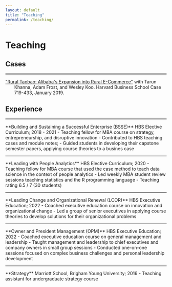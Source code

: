 ```yaml
---
layout: default
title: "Teaching"
permalink: /teaching/
---
```


# Teaching
## Cases
<hr style="border:1px solid gray"> 
<p style = "text-indent: -2em; padding-left: 2em;">
<a href="https://store.hbr.org/product/rural-taobao-alibaba-s-expansion-into-rural-e-commerce/719433?sku=719433-PDF-ENG" target="_blank">"Rural Taobao: Alibaba's Expansion into Rural E-Commerce"</a> with Tarun Khanna, Adam Frost, and Wesley Koo. Harvard Business School Case 719-433, January 2019.
</p>

## Experience
<hr style="border:1px solid gray">  
**Building and Sustaining a Successful Enterprise (BSSE)**  
HBS Elective Curriculum; 2018 - 2021
  - Teaching fellow for MBA course on strategy, entrepreneurship, and disruptive innovation
  - Contributed to HBS teaching cases and module notes; 
  - Guided students in developing their capstone semester papers, applying course theories to a busines case
<hr style="border:none;height:1px;">  
**Leading with People Analytics**  
HBS Elective Curriculum; 2020
  - Teaching fellow for MBA course that used the case method to teach data science in the context of people analytics
  - Led weekly MBA student review sessions teaching statistics and the R programming language
  - Teaching rating 6.5 / 7 (30 students)  
<hr style="border:none;height:1px;">   
**Leading Change and Organizational Renewal (LCOR)**  
HBS Executive Education; 2022
  - Coached executive education course on innovation and organizational change
  - Led a group of senior executives in applying course theories to develop solutions for their organizational problems  
<hr style="border:none;height:1px;">    
**Owner and President Management (OPM)**  
HBS Executive Education; 2022
  - Coached executive education course on general management and leadership
  - Taught management and leadership to chief executives and company owners in small group sessions
  - Conducted one-on-one sessions focused on complex business challenges and personal leadership development 
<hr style="border:none;height:1px;">     
**Strategy**  
Marriott School, Brigham Young University; 2016
  - Teaching assistant for undergraduate strategy course
  
